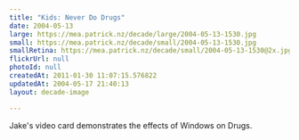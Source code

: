 ```yaml
---
title: "Kids: Never Do Drugs"
date: 2004-05-13
large: https://mea.patrick.nz/decade/large/2004-05-13-1530.jpg
small: https://mea.patrick.nz/decade/small/2004-05-13-1530.jpg
smallRetina: https://mea.patrick.nz/decade/small/2004-05-13-1530@2x.jpg
flickrUrl: null
photoId: null
createdAt: 2011-01-30 11:07:15.576822
updatedAt: 2004-05-17 21:40:13
layout: decade-image

---
```

Jake's video card demonstrates the effects of Windows on Drugs.
